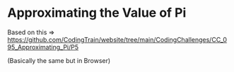 # Approximating the Value of Pi

Based on this => https://github.com/CodingTrain/website/tree/main/CodingChallenges/CC_095_Approximating_Pi/P5

(Basically the same but in Browser)
